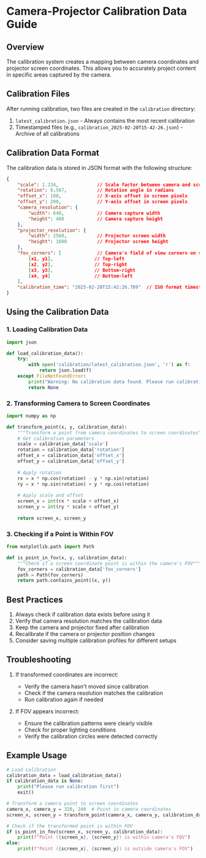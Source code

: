 # Camera-Projector Calibration Data Guide

## Overview
The calibration system creates a mapping between camera coordinates and projector screen coordinates. This allows you to accurately project content in specific areas captured by the camera.

## Calibration Files
After running calibration, two files are created in the `calibration` directory:
1. `latest_calibration.json` - Always contains the most recent calibration
2. Timestamped files (e.g., `calibration_2025-02-20T15-42-26.json`) - Archive of all calibrations

## Calibration Data Format
The calibration data is stored in JSON format with the following structure:
```json
{
    "scale": 1.234,              // Scale factor between camera and screen coordinates
    "rotation": 0.567,           // Rotation angle in radians
    "offset_x": 100,             // X-axis offset in screen pixels
    "offset_y": 200,             // Y-axis offset in screen pixels
    "camera_resolution": {
        "width": 640,            // Camera capture width
        "height": 480            // Camera capture height
    },
    "projector_resolution": {
        "width": 2560,           // Projector screen width
        "height": 1600           // Projector screen height
    },
    "fov_corners": [             // Camera's field of view corners on screen
        [x1, y1],               // Top-left
        [x2, y2],               // Top-right
        [x3, y3],               // Bottom-right
        [x4, y4]                // Bottom-left
    ],
    "calibration_time": "2025-02-20T15:42:26.789"  // ISO format timestamp
}
```

## Using the Calibration Data

### 1. Loading Calibration Data
```python
import json

def load_calibration_data():
    try:
        with open('calibration/latest_calibration.json', 'r') as f:
            return json.load(f)
    except FileNotFoundError:
        print("Warning: No calibration data found. Please run calibration first.")
        return None
```

### 2. Transforming Camera to Screen Coordinates
```python
import numpy as np

def transform_point(x, y, calibration_data):
    """Transform a point from camera coordinates to screen coordinates"""
    # Get calibration parameters
    scale = calibration_data['scale']
    rotation = calibration_data['rotation']
    offset_x = calibration_data['offset_x']
    offset_y = calibration_data['offset_y']
    
    # Apply rotation
    rx = x * np.cos(rotation) - y * np.sin(rotation)
    ry = x * np.sin(rotation) + y * np.cos(rotation)
    
    # Apply scale and offset
    screen_x = int(rx * scale + offset_x)
    screen_y = int(ry * scale + offset_y)
    
    return screen_x, screen_y
```

### 3. Checking if a Point is Within FOV
```python
from matplotlib.path import Path

def is_point_in_fov(x, y, calibration_data):
    """Check if a screen coordinate point is within the camera's FOV"""
    fov_corners = calibration_data['fov_corners']
    path = Path(fov_corners)
    return path.contains_point((x, y))
```

## Best Practices
1. Always check if calibration data exists before using it
2. Verify that camera resolution matches the calibration data
3. Keep the camera and projector fixed after calibration
4. Recalibrate if the camera or projector position changes
5. Consider saving multiple calibration profiles for different setups

## Troubleshooting
1. If transformed coordinates are incorrect:
   - Verify the camera hasn't moved since calibration
   - Check if the camera resolution matches the calibration
   - Run calibration again if needed

2. If FOV appears incorrect:
   - Ensure the calibration patterns were clearly visible
   - Check for proper lighting conditions
   - Verify the calibration circles were detected correctly

## Example Usage
```python
# Load calibration
calibration_data = load_calibration_data()
if calibration_data is None:
    print("Please run calibration first")
    exit()

# Transform a camera point to screen coordinates
camera_x, camera_y = 320, 240  # Point in camera coordinates
screen_x, screen_y = transform_point(camera_x, camera_y, calibration_data)

# Check if the transformed point is within FOV
if is_point_in_fov(screen_x, screen_y, calibration_data):
    print(f"Point ({screen_x}, {screen_y}) is within camera's FOV")
else:
    print(f"Point ({screen_x}, {screen_y}) is outside camera's FOV")
```
